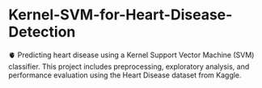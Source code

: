 # Kernel-SVM-for-Heart-Disease-Detection
🫀 Predicting heart disease using a Kernel Support Vector Machine (SVM) classifier. This project includes preprocessing, exploratory analysis, and performance evaluation using the Heart Disease dataset from Kaggle.
